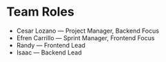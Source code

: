 # Team Roles
- Cesar Lozano — Project Manager, Backend Focus
- Efren Carrillo — Sprint Manager, Frontend Focus
- Randy — Frontend Lead
- Isaac — Backend Lead